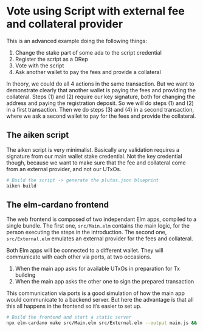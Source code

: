 # Vote using Script with external fee and collateral provider

This is an advanced example doing the following things:

1. Change the stake part of some ada to the script credential
2. Register the script as a DRep
3. Vote with the script
4. Ask another wallet to pay the fees and provide a collateral

In theory, we could do all 4 actions in the same transaction.
But we want to demonstrate clearly that another wallet is paying the fees and providing the collateral.
Steps (1) and (2) require our key signature, both for changing the address and paying the registration deposit.
So we will do steps (1) and (2) in a first transaction.
Then we do steps (3) and (4) in a second transaction, where we ask a second wallet to pay for the fees and provide the collateral.

## The aiken script

The aiken script is very minimalist.
Basically any validation requires a signature from our main wallet stake credential.
Not the key credential though, because we want to make sure that the fee and collateral come from an external provider, and not our UTxOs.

```sh
# Build the script -> generate the plutus.json blueprint
aiken build
```

## The elm-cardano frontend

The web frontend is composed of two independant Elm apps, compiled to a single bundle.
The first one, `src/Main.elm` contains the main logic, for the person executing the steps in the introduction.
The second one, `src/External.elm` emulates an external provider for the fees and collateral.

Both Elm apps will be connected to a different wallet.
They will communicate with each other via ports, at two occasions.

1. When the main app asks for available UTxOs in preparation for Tx building
2. When the main app asks the other one to sign the prepared transaction

This communication via ports is a good simulation of how the main app would communicate to a backend server.
But here the advantage is that all this all happens in the frontend so it’s easier to set up.

```sh
# Build the frontend and start a static server
npx elm-cardano make src/Main.elm src/External.elm --output main.js && python -m http.server
```
